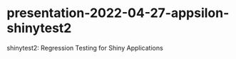 # presentation-2022-04-27-appsilon-shinytest2
 shinytest2: Regression Testing for Shiny Applications
